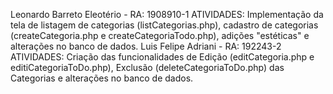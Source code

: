 Leonardo Barreto Eleotério - RA: 1908910-1
ATIVIDADES: Implementação da tela de listagem de categorias (listCategorias.php), cadastro de categorias (createCategoria.php e createCategoriaTodo.php), adições "estéticas" e alterações no banco de dados.
Luis Felipe Adriani - RA: 192243-2
ATIVIDADES: Criação das funcionalidades de Edição (editCategoria.php e editiCategoriaToDo.php), Exclusão (deleteCategoriaToDo.php) das Categorias e alterações no banco de dados.


